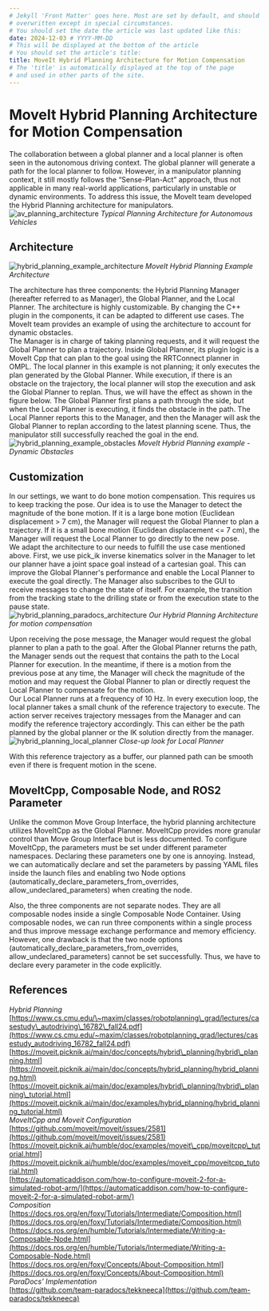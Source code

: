 ```yaml
---
# Jekyll 'Front Matter' goes here. Most are set by default, and should NOT be
# overwritten except in special circumstances. 
# You should set the date the article was last updated like this:
date: 2024-12-03 # YYYY-MM-DD
# This will be displayed at the bottom of the article
# You should set the article's title:
title: MoveIt Hybrid Planning Architecture for Motion Compensation
# The 'title' is automatically displayed at the top of the page
# and used in other parts of the site.
---
```

# MoveIt Hybrid Planning Architecture for Motion Compensation

The collaboration between a global planner and a local planner is often seen in the autonomous driving context. The global planner will generate a path for the local planner to follow. However, in a manipulator planning context, it still mostly follows the “Sense-Plan-Act” approach, thus not applicable in many real-world applications, particularly in unstable or dynamic environments. To address this issue, the MoveIt team developed the Hybrid Planning architecture for manipulators.  
![av_planning_architecture](assets/av_planning_architecture.png)
*Typical Planning Architecture for Autonomous Vehicles*

## Architecture

![hybrid_planning_example_architecture](assets/hybrid_planning_example_architecture.png)
*MoveIt Hybrid Planning Example Architecture*

The architecture has three components: the Hybrid Planning Manager (hereafter referred to as Manager), the Global Planner, and the Local Planner. The architecture is highly customizable. By changing the C++ plugin in the components, it can be adapted to different use cases. The MoveIt team provides an example of using the architecture to account for dynamic obstacles.   
The Manager is in charge of taking planning requests, and it will request the Global Planner to plan a trajectory. Inside Global Planner, its plugin logic is a MoveIt Cpp that can plan to the goal using the RRTConnect planner in OMPL. The local planner in this example is not planning; it only executes the plan generated by the Global Planner. While execution, if there is an obstacle on the trajectory, the local planner will stop the execution and ask the Global Planner to replan. Thus, we will have the effect as shown in the figure below. The Global Planner first plans a path through the side, but when the Local Planner is executing, it finds the obstacle in the path. The Local Planner reports this to the Manager, and then the Manager will ask the Global Planner to replan according to the latest planning scene. Thus, the manipulator still successfully reached the goal in the end.  
![hybrid_planning_example_obstacles](assets/hybrid_planning_example_obstacles.gif) 
*MoveIt Hybrid Planning example \- Dynamic Obstacles*

## Customization

In our settings, we want to do bone motion compensation. This requires us to keep tracking the pose. Our idea is to use the Manager to detect the magnitude of the bone motion. If it is a large bone motion (Euclidean displacement \> 7 cm), the  Manager will request the Global Planner to plan a trajectory. If it is a small bone motion (Euclidean displacement \<= 7 cm), the Manager will request the Local Planner to go directly to the new pose.  
We adapt the architecture to our needs to fulfill the use case mentioned above. First, we use pick\_ik inverse kinematics solver in the Manager to let our planner have a joint space goal instead of a cartesian goal. This can improve the Global Planner's performance and enable the Local Planner to execute the goal directly. The Manager also subscribes to the GUI to receive messages to change the state of itself. For example, the transition from the tracking state to the drilling state or from the execution state to the pause state.  
![hybrid_planning_paradocs_architecture](assets/hybrid_planning_paradocs_architecture.png) 
*Our Hybrid Planning Architecture for motion compensation*

Upon receiving the pose message, the Manager would request the global planner to plan a path to the goal. After the Global Planner returns the path, the Manager sends out the request that contains the path to the Local Planner for execution. In the meantime, if there is a motion from the previous pose at any time, the Manager will check the magnitude of the motion and may request the Global Planner to plan or directly request the Local Planner to compensate for the motion.  
Our Local Planner runs at a frequency of 10 Hz. In every execution loop, the local planner takes a small chunk of the reference trajectory to execute. The action server receives trajectory messages from the Manager and can modify the reference trajectory accordingly. This can either be the path planned by the global planner or the IK solution directly from the manager.  
![hybrid_planning_local_planner](assets/hybrid_planning_local_planner.png) 
*Close-up look for Local Planner*

With this reference trajectory as a buffer, our planned path can be smooth even if there is frequent motion in the scene.

## MoveItCpp, Composable Node, and ROS2 Parameter

Unlike the common Move Group Interface, the hybrid planning architecture utilizes MoveItCpp as the Global Planner. MoveItCpp provides more granular control than Move Group Interface but is less documented. To configure MoveItCpp, the parameters must be set under different parameter namespaces. Declaring these parameters one by one is annoying. Instead, we can automatically declare and set the parameters by passing YAML files inside the launch files and enabling two Node options (automatically\_declare\_parameters\_from\_overrides, allow\_undeclared\_parameters) when creating the node.

Also, the three components are not separate nodes. They are all composable nodes inside a single Composable Node Container. Using composable nodes, we can run three components within a single process and thus improve message exchange performance and memory efficiency.  However, one drawback is that the two node options (automatically\_declare\_parameters\_from\_overrides, allow\_undeclared\_parameters) cannot be set successfully. Thus, we have to declare every parameter in the code explicitly.

## References

*Hybrid Planning*  
[https://www.cs.cmu.edu/\~maxim/classes/robotplanning\_grad/lectures/casestudy\_autodriving\_16782\_fall24.pdf](https://www.cs.cmu.edu/~maxim/classes/robotplanning_grad/lectures/casestudy_autodriving_16782_fall24.pdf)  
[https://moveit.picknik.ai/main/doc/concepts/hybrid\_planning/hybrid\_planning.html](https://moveit.picknik.ai/main/doc/concepts/hybrid_planning/hybrid_planning.html)  
[https://moveit.picknik.ai/main/doc/examples/hybrid\_planning/hybrid\_planning\_tutorial.html](https://moveit.picknik.ai/main/doc/examples/hybrid_planning/hybrid_planning_tutorial.html)  
*MoveItCpp and Moveit Configuration*  
[https://github.com/moveit/moveit/issues/2581](https://github.com/moveit/moveit/issues/2581)  
[https://moveit.picknik.ai/humble/doc/examples/moveit\_cpp/moveitcpp\_tutorial.html](https://moveit.picknik.ai/humble/doc/examples/moveit_cpp/moveitcpp_tutorial.html)  
[https://automaticaddison.com/how-to-configure-moveit-2-for-a-simulated-robot-arm/](https://automaticaddison.com/how-to-configure-moveit-2-for-a-simulated-robot-arm/)  
*Composition*  
[https://docs.ros.org/en/foxy/Tutorials/Intermediate/Composition.html](https://docs.ros.org/en/foxy/Tutorials/Intermediate/Composition.html)  
[https://docs.ros.org/en/humble/Tutorials/Intermediate/Writing-a-Composable-Node.html](https://docs.ros.org/en/humble/Tutorials/Intermediate/Writing-a-Composable-Node.html)  
[https://docs.ros.org/en/foxy/Concepts/About-Composition.html](https://docs.ros.org/en/foxy/Concepts/About-Composition.html)  
*ParaDocs’ Implementation*  
[https://github.com/team-paradocs/tekkneeca](https://github.com/team-paradocs/tekkneeca)

